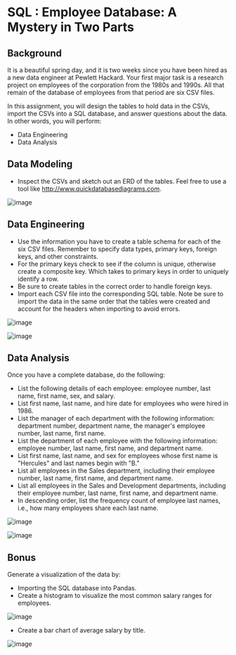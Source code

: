 # SQL :  Employee Database: A Mystery in Two Parts

## Background
It is a beautiful spring day, and it is two weeks since you have been hired as a new data engineer at Pewlett Hackard. Your first major task is a research project on employees of the corporation from the 1980s and 1990s. All that remain of the database of employees from that period are six CSV files.

In this assignment, you will design the tables to hold data in the CSVs, import the CSVs into a SQL database, and answer questions about the data. In other words, you will perform:
- Data Engineering
- Data Analysis

## Data Modeling
- Inspect the CSVs and sketch out an ERD of the tables. Feel free to use a tool like http://www.quickdatabasediagrams.com.

![image](https://user-images.githubusercontent.com/69765842/103467623-f03fc200-4d1e-11eb-9821-6cef693d36e2.png)

## Data Engineering
- Use the information you have to create a table schema for each of the six CSV files. Remember to specify data types, primary keys, foreign keys, and other constraints.
- For the primary keys check to see if the column is unique, otherwise create a composite key. Which takes to primary keys in order to uniquely identify a row.
- Be sure to create tables in the correct order to handle foreign keys.
- Import each CSV file into the corresponding SQL table. Note be sure to import the data in the same order that the tables were created and account for the headers when importing to avoid errors.

![image](https://user-images.githubusercontent.com/69765842/103467720-caff8380-4d1f-11eb-8b92-f77290917279.png)

![image](https://user-images.githubusercontent.com/69765842/103467722-d18dfb00-4d1f-11eb-8ec9-a09b46ddf652.png)

## Data Analysis
Once you have a complete database, do the following:
- List the following details of each employee: employee number, last name, first name, sex, and salary.
- List first name, last name, and hire date for employees who were hired in 1986.
- List the manager of each department with the following information: department number, department name, the manager's employee number, last name, first name.
- List the department of each employee with the following information: employee number, last name, first name, and department name.
- List first name, last name, and sex for employees whose first name is "Hercules" and last names begin with "B."
- List all employees in the Sales department, including their employee number, last name, first name, and department name.
- List all employees in the Sales and Development departments, including their employee number, last name, first name, and department name.
- In descending order, list the frequency count of employee last names, i.e., how many employees share each last name.

![image](https://user-images.githubusercontent.com/69765842/103467778-76a8d380-4d20-11eb-940f-79de292bf076.png)

![image](https://user-images.githubusercontent.com/69765842/103467781-7d374b00-4d20-11eb-8a1f-b56bbef7f458.png)

## Bonus
Generate a visualization of the data by:
- Importing the SQL database into Pandas.
- Create a histogram to visualize the most common salary ranges for employees.

![image](https://user-images.githubusercontent.com/69765842/103467626-fb92ed80-4d1e-11eb-869e-e64dce79942a.png)

- Create a bar chart of average salary by title.

![image](https://user-images.githubusercontent.com/69765842/103467664-575d7680-4d1f-11eb-882b-4f87a30b3941.png)


